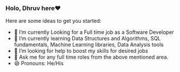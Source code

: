 ### Holo, Dhruv here❤



Here are some ideas to get you started:

- 🔭 I’m currently Looking for a Full time job as a Software Developer
- 🌱 I’m currently learning Data Structures and Algorithms, SQL fundamentals, Machine Learning libraries, Data Analysis tools 
- 🤔 I’m looking for help to boost my skills for desired jobs
- 💬 Ask me for any full time roles from the above mentioned area.
- 😄 Pronouns: He/His

